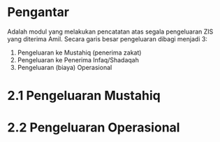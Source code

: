 # Pengantar #

Adalah modul yang melakukan pencatatan atas segala pengeluaran ZIS yang diterima Amil.
Secara garis besar pengeluaran dibagi menjadi 3:
  1. Pengeluaran ke Mustahiq (penerima zakat)
  1. Pengeluaran ke Penerima Infaq/Shadaqah
  1. Pengeluaran (biaya) Operasional


# 2.1 Pengeluaran Mustahiq #


# 2.2 Pengeluaran Operasional #